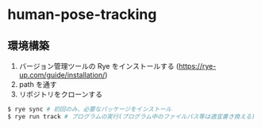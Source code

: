 # human-pose-tracking

## 環境構築

1. バージョン管理ツールの Rye をインストールする (https://rye-up.com/guide/installation/)
2. path を通す
3. リポジトリをクローンする

```bash
$ rye sync # 初回のみ、必要なパッケージをインストール
$ rye run track # プログラムの実行(プログラム中のファイルパス等は適宜書き換える)
```
